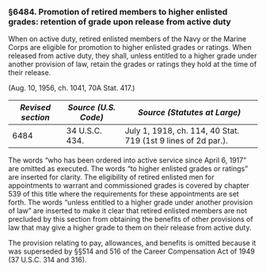 ### §6484. Promotion of retired members to higher enlisted grades: retention of grade upon release from active duty ###

When on active duty, retired enlisted members of the Navy or the Marine Corps are eligible for promotion to higher enlisted grades or ratings. When released from active duty, they shall, unless entitled to a higher grade under another provision of law, retain the grades or ratings they hold at the time of their release.

(Aug. 10, 1956, ch. 1041, 70A Stat. 417.)

|*Revised section*|*Source (U.S. Code)*|                *Source (Statutes at Large)*                 |
|-----------------|--------------------|-------------------------------------------------------------|
|      6484       |   34 U.S.C. 434.   |July 1, 1918, ch. 114, 40 Stat. 719 (1st 9 lines of 2d par.).|

The words “who has been ordered into active service since April 6, 1917” are omitted as executed. The words “to higher enlisted grades or ratings” are inserted for clarity. The eligibility of retired enlisted men for appointments to warrant and commissioned grades is covered by chapter 539 of this title where the requirements for these appointments are set forth. The words “unless entitled to a higher grade under another provision of law” are inserted to make it clear that retired enlisted members are not precluded by this section from obtaining the benefits of other provisions of law that may give a higher grade to them on their release from active duty.

The provision relating to pay, allowances, and benefits is omitted because it was superseded by §§514 and 516 of the Career Compensation Act of 1949 (37 U.S.C. 314 and 316).